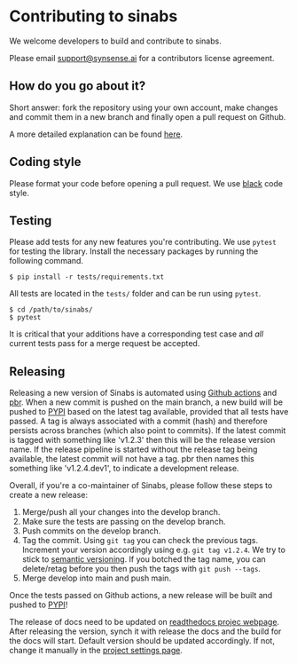 # Contributing to sinabs

We welcome developers to build and contribute to sinabs.

Please email support@synsense.ai for a contributors license agreement.


## How do you go about it?

Short answer: fork the repository using your own account, make changes and commit them in a new branch and finally open a pull request on Github.

A more detailed explanation can be found [here](https://docs.github.com/en/pull-requests/collaborating-with-pull-requests).

## Coding style

Please format your code before opening a pull request. We use [black](https://black.readthedocs.io/en/stable/index.html) code style. 

## Testing
Please add tests for any new features you're contributing. We use `pytest` for testing the library. 
Install the necessary packages by running the following command.

```
$ pip install -r tests/requirements.txt
```

All tests are located in the `tests/` folder and can be run using `pytest`.

```
$ cd /path/to/sinabs/
$ pytest
```

It is critical that your additions have a corresponding test case and *all* current tests pass for a merge request be accepted.

## Releasing
Releasing a new version of Sinabs is automated using [Github actions](https://github.com/synsense/sinabs/actions) and [pbr](https://docs.openstack.org/pbr/latest/). When a new commit is pushed on the main branch, a new build will be pushed to [PYPI](https://pypi.org/project/sinabs/#history) based on the latest tag available, provided that all tests have passed. A tag is always associated with a commit (hash) and therefore persists across branches (which also point to commits). If the latest commit is tagged with something like 'v1.2.3' then this will be the release version name. If the release pipeline is started without the release tag being available, the latest commit will not have a tag. pbr then names this something like 'v1.2.4.dev1', to indicate a development release.

Overall, if you're a co-maintainer of Sinabs, please follow these steps to create a new release:

1. Merge/push all your changes into the develop branch.
2. Make sure the tests are passing on the develop branch.
3. Push commits on the develop branch.
4. Tag the commit. Using `git tag` you can check the previous tags. Increment your version accordingly using e.g. `git tag v1.2.4`. We try to stick to [semantic versioning](https://semver.org/). If you botched the tag name, you can delete/retag before you then push the tags with `git push --tags`. 
5. Merge develop into main and push main.

Once the tests passed on Github actions, a new release will be built and pushed to [PYPI](https://pypi.org/project/sinabs/#history)!

The release of docs need to be updated on [readthedocs projec webpage](https://app.readthedocs.org/projects/sinabs/).
After releasing the version, synch it with release the docs and the build for the docs will start.
Default version should be updated accordingly. If not, change it manually in the [project settings page](https://app.readthedocs.org/dashboard/sinabs/edit/).